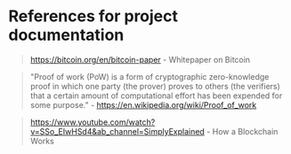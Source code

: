 # References for project documentation

> https://bitcoin.org/en/bitcoin-paper - Whitepaper on Bitcoin

> "Proof of work (PoW) is a form of cryptographic zero-knowledge proof in which one party (the prover) proves to others (the verifiers) that a certain amount of computational effort has been expended for some purpose." - https://en.wikipedia.org/wiki/Proof_of_work

> https://www.youtube.com/watch?v=SSo_EIwHSd4&ab_channel=SimplyExplained - How a Blockchain Works
